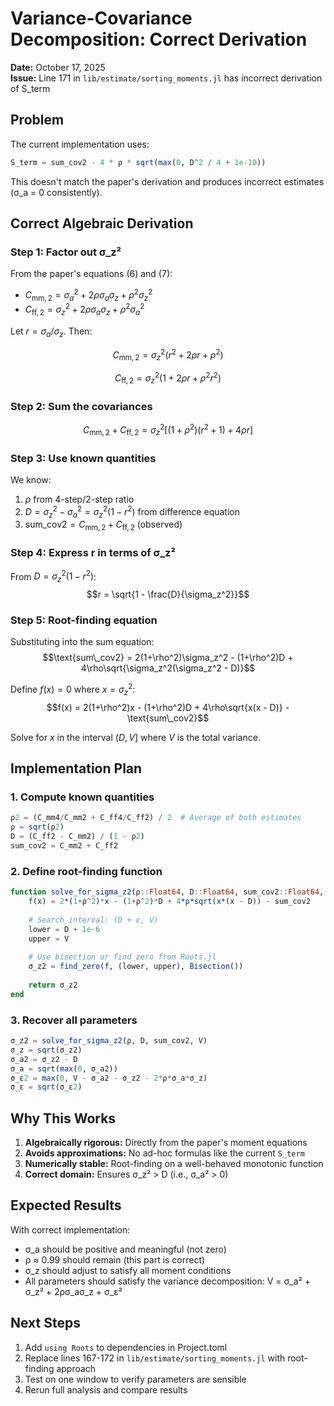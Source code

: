 # Variance-Covariance Decomposition: Correct Derivation

**Date:** October 17, 2025  
**Issue:** Line 171 in `lib/estimate/sorting_moments.jl` has incorrect derivation of S_term

## Problem

The current implementation uses:
```julia
S_term = sum_cov2 - 4 * ρ * sqrt(max(0, D^2 / 4 + 1e-10))
```

This doesn't match the paper's derivation and produces incorrect estimates (σ_a = 0 consistently).

## Correct Algebraic Derivation

### Step 1: Factor out σ_z²

From the paper's equations (6) and (7):
- $C_{\text{mm},2} = \sigma_a^2 + 2\rho\sigma_a\sigma_z + \rho^2\sigma_z^2$
- $C_{\text{ff},2} = \sigma_z^2 + 2\rho\sigma_a\sigma_z + \rho^2\sigma_a^2$

Let $r = \sigma_a/\sigma_z$. Then:

$$C_{\text{mm},2} = \sigma_z^2(r^2 + 2\rho r + \rho^2)$$

$$C_{\text{ff},2} = \sigma_z^2(1 + 2\rho r + \rho^2 r^2)$$

### Step 2: Sum the covariances

$$C_{\text{mm},2} + C_{\text{ff},2} = \sigma_z^2[(1+\rho^2)(r^2 + 1) + 4\rho r]$$

### Step 3: Use known quantities

We know:
1. $\rho$ from 4-step/2-step ratio
2. $D = \sigma_z^2 - \sigma_a^2 = \sigma_z^2(1 - r^2)$ from difference equation
3. $\text{sum\_cov2} = C_{\text{mm},2} + C_{\text{ff},2}$ (observed)

### Step 4: Express r in terms of σ_z²

From $D = \sigma_z^2(1 - r^2)$:
$$r = \sqrt{1 - \frac{D}{\sigma_z^2}}$$

### Step 5: Root-finding equation

Substituting into the sum equation:
$$\text{sum\_cov2} = 2(1+\rho^2)\sigma_z^2 - (1+\rho^2)D + 4\rho\sqrt{\sigma_z^2(\sigma_z^2 - D)}$$

Define $f(x) = 0$ where $x = \sigma_z^2$:
$$f(x) = 2(1+\rho^2)x - (1+\rho^2)D + 4\rho\sqrt{x(x - D)} - \text{sum\_cov2}$$

Solve for $x$ in the interval $(D, V]$ where $V$ is the total variance.

## Implementation Plan

### 1. Compute known quantities
```julia
ρ2 = (C_mm4/C_mm2 + C_ff4/C_ff2) / 2  # Average of both estimates
ρ = sqrt(ρ2)
D = (C_ff2 - C_mm2) / (1 - ρ2)
sum_cov2 = C_mm2 + C_ff2
```

### 2. Define root-finding function
```julia
function solve_for_sigma_z2(ρ::Float64, D::Float64, sum_cov2::Float64, V::Float64)
    f(x) = 2*(1+ρ^2)*x - (1+ρ^2)*D + 4*ρ*sqrt(x*(x - D)) - sum_cov2
    
    # Search interval: (D + ε, V)
    lower = D + 1e-6
    upper = V
    
    # Use bisection or find_zero from Roots.jl
    σ_z2 = find_zero(f, (lower, upper), Bisection())
    
    return σ_z2
end
```

### 3. Recover all parameters
```julia
σ_z2 = solve_for_sigma_z2(ρ, D, sum_cov2, V)
σ_z = sqrt(σ_z2)
σ_a2 = σ_z2 - D
σ_a = sqrt(max(0, σ_a2))
σ_ε2 = max(0, V - σ_a2 - σ_z2 - 2*ρ*σ_a*σ_z)
σ_ε = sqrt(σ_ε2)
```

## Why This Works

1. **Algebraically rigorous:** Directly from the paper's moment equations
2. **Avoids approximations:** No ad-hoc formulas like the current `S_term`
3. **Numerically stable:** Root-finding on a well-behaved monotonic function
4. **Correct domain:** Ensures σ_z² > D (i.e., σ_a² > 0)

## Expected Results

With correct implementation:
- σ_a should be positive and meaningful (not zero)
- ρ ≈ 0.99 should remain (this part is correct)
- σ_z should adjust to satisfy all moment conditions
- All parameters should satisfy the variance decomposition: V = σ_a² + σ_z² + 2ρσ_aσ_z + σ_ε²

## Next Steps

1. Add `using Roots` to dependencies in Project.toml
2. Replace lines 167-172 in `lib/estimate/sorting_moments.jl` with root-finding approach
3. Test on one window to verify parameters are sensible
4. Rerun full analysis and compare results
